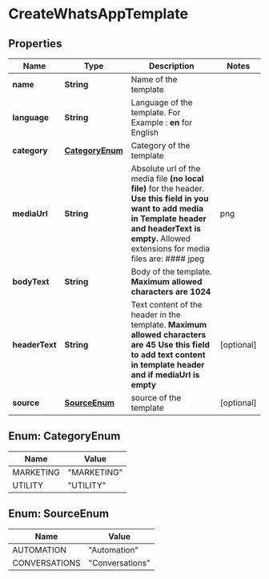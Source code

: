 
# CreateWhatsAppTemplate

## Properties
Name | Type | Description | Notes
------------ | ------------- | ------------- | -------------
**name** | **String** | Name of the template | 
**language** | **String** | Language of the template. For Example : **en** for English  | 
**category** | [**CategoryEnum**](#CategoryEnum) | Category of the template | 
**mediaUrl** | **String** | Absolute url of the media file **(no local file)** for the header. **Use this field in you want to add media in Template header and headerText is empty.** Allowed extensions for media files are: #### jpeg | png | mp4 | pdf  |  [optional]
**bodyText** | **String** | Body of the template. **Maximum allowed characters are 1024** | 
**headerText** | **String** | Text content of the header in the template.  **Maximum allowed characters are 45** **Use this field to add text content in template header and if mediaUrl is empty**  |  [optional]
**source** | [**SourceEnum**](#SourceEnum) | source of the template |  [optional]


<a name="CategoryEnum"></a>
## Enum: CategoryEnum
Name | Value
---- | -----
MARKETING | &quot;MARKETING&quot;
UTILITY | &quot;UTILITY&quot;


<a name="SourceEnum"></a>
## Enum: SourceEnum
Name | Value
---- | -----
AUTOMATION | &quot;Automation&quot;
CONVERSATIONS | &quot;Conversations&quot;



